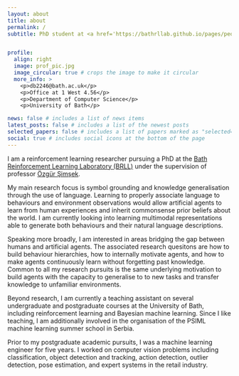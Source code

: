 ```yaml
---
layout: about
title: about
permalink: /
subtitle: PhD student at <a href='https://bathrllab.github.io/pages/people.html'> Bath Reinforcement Learning Lab | <a href='https://cdt-art-ai.ac.uk/'> ART-AI CDT


profile:
  align: right
  image: prof_pic.jpg
  image_circular: true # crops the image to make it circular
  more_info: >
    <p>db2246@bath.ac.uk</p>
    <p>Office at 1 West 4.56</p>
    <p>Department of Computer Science</p>
    <p>University of Bath</p>

news: false # includes a list of news items
latest_posts: false # includes a list of the newest posts
selected_papers: false # includes a list of papers marked as "selected={true}"
social: true # includes social icons at the bottom of the page
---
```


<!-- Write your biography here. Tell the world about yourself. Link to your favorite [subreddit](http://reddit.com). You can put a picture in, too. The code is already in, just name your picture `prof_pic.jpg` and put it in the `img/` folder.

Put your address / P.O. box / other info right below your picture. You can also disable any of these elements by editing `profile` property of the YAML header of your `_pages/about.md`. Edit `_bibliography/papers.bib` and Jekyll will render your [publications page](/al-folio/publications/) automatically.

Link to your social media connections, too. This theme is set up to use [Font Awesome icons](https://fontawesome.com/) and [Academicons](https://jpswalsh.github.io/academicons/), like the ones below. Add your Facebook, Twitter, LinkedIn, Google Scholar, or just disable all of them. -->

I am a reinforcement learning researcher pursuing a PhD at the [Bath Reinforcement Learning Laboratory (BRLL)](https://bathrllab.github.io/pages/people.html) under the supervision of professor [Özgür Şimşek](https://researchportal.bath.ac.uk/en/persons/özgür-şimşek).

My main research focus is symbol grounding and knowledge generalisation through the use of language. Learning to properly associate language to behaviours and environment observations would allow artificial agents to learn from human experiences and inherit commonsense prior beliefs about the world. I am currently looking into learning multimodal representations able to generate both behaviours and their natural language descriptions.

Speaking more broadly, I am interested in areas bridging the gap between humans and artificial agents. The associated research quesitons are how to build behaviour hierarchies, how to internally motivate agents, and how to make agents continuously learn without forgetting past knowledge. Common to all my research pursuits is the same underlying motivation to build agents with the capacity to generalise to to new tasks and transfer knowledge to unfamiliar environments.

Beyond research, I am currently a teaching assistant on several undergraduate and postgraduate courses at the University of Bath, including reinforcement learning and Bayesian machine learning. Since I like teaching, I am additionally involved in the organisation of the PSIML machine learning summer school in Serbia.

Prior to my postgraduate academic pursuits, I was a machine learning engineer for five years. I worked on computer vision problems including classification, object detection and tracking, action detection, outlier detection, pose estimation, and expert systems in the retail industry.